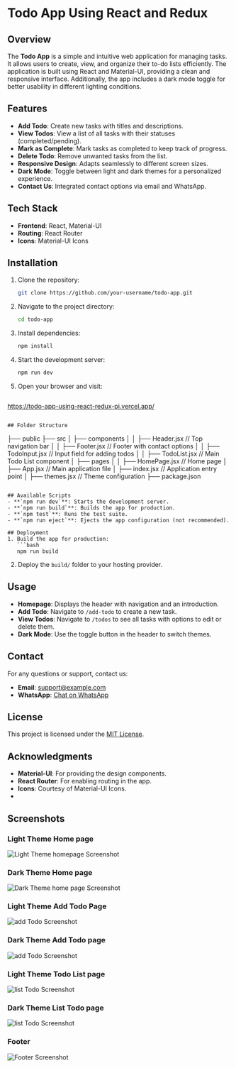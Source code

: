 # Todo App Using React and Redux

## Overview
The **Todo App** is a simple and intuitive web application for managing tasks. It allows users to create, view, and organize their to-do lists efficiently. The application is built using React and Material-UI, providing a clean and responsive interface. Additionally, the app includes a dark mode toggle for better usability in different lighting conditions.

## Features
- **Add Todo**: Create new tasks with titles and descriptions.
- **View Todos**: View a list of all tasks with their statuses (completed/pending).
- **Mark as Complete**: Mark tasks as completed to keep track of progress.
- **Delete Todo**: Remove unwanted tasks from the list.
- **Responsive Design**: Adapts seamlessly to different screen sizes.
- **Dark Mode**: Toggle between light and dark themes for a personalized experience.
- **Contact Us**: Integrated contact options via email and WhatsApp.

## Tech Stack
- **Frontend**: React, Material-UI
- **Routing**: React Router
- **Icons**: Material-UI Icons

## Installation
1. Clone the repository:
   ```bash
   git clone https://github.com/your-username/todo-app.git
   ```

2. Navigate to the project directory:
   ```bash
   cd todo-app
   ```

3. Install dependencies:
   ```bash
   npm install
   ```

4. Start the development server:
   ```bash
   npm run dev
   ```

5. Open your browser and visit:
   ```
  https://todo-app-using-react-redux-pi.vercel.app/
   ```

## Folder Structure
```
├── public
├── src
│   ├── components
│   │   ├── Header.jsx      // Top navigation bar
│   │   ├── Footer.jsx      // Footer with contact options
│   │   ├── TodoInput.jsx   // Input field for adding todos
│   │   ├── TodoList.jsx    // Main Todo List component
│   ├── pages
│   │   ├── HomePage.jsx    // Home page
│   ├── App.jsx             // Main application file
│   ├── index.jsx           // Application entry point
│   ├── themes.jsx          // Theme configuration
├── package.json
```

## Available Scripts
- **`npm run dev`**: Starts the development server.
- **`npm run build`**: Builds the app for production.
- **`npm test`**: Runs the test suite.
- **`npm run eject`**: Ejects the app configuration (not recommended).

## Deployment
1. Build the app for production:
   ```bash
   npm run build
   ```

2. Deploy the `build/` folder to your hosting provider.

## Usage
- **Homepage**: Displays the header with navigation and an introduction.
- **Add Todo**: Navigate to `/add-todo` to create a new task.
- **View Todos**: Navigate to `/todos` to see all tasks with options to edit or delete them.
- **Dark Mode**: Use the toggle button in the header to switch themes.

## Contact
For any questions or support, contact us:
- **Email**: [support@example.com](mailto:support@example.com)
- **WhatsApp**: [Chat on WhatsApp](https://wa.me/7499385295)

## License
This project is licensed under the [MIT License](LICENSE).

## Acknowledgments
- **Material-UI**: For providing the design components.
- **React Router**: For enabling routing in the app.
- **Icons**: Courtesy of Material-UI Icons.
- 
## Screenshots

### Light Theme Home page
![Light Theme homepage Screenshot](./src/screenshots/home-page-light-theme.png)

### Dark Theme Home page
![Dark Theme home page Screenshot](./src/screenshots/home-page-dark-theme.png)

### Light Theme Add Todo Page
![ add Todo  Screenshot](./src/screenshots/add-todo-ligth-theme.png)

### Dark Theme Add Todo page
![add Todo Screenshot](./src/screenshots/add-todo-dark-theme.png)

### Light Theme Todo List page
![list Todo Screenshot](./src/screenshots/todo-list-light-theme.png)

### Dark Theme List Todo page
![list Todo Screenshot](./src/screenshots/todo-list-dark-theme.png)

### Footer
![Footer Screenshot](./src/screenshots/footer.png)
